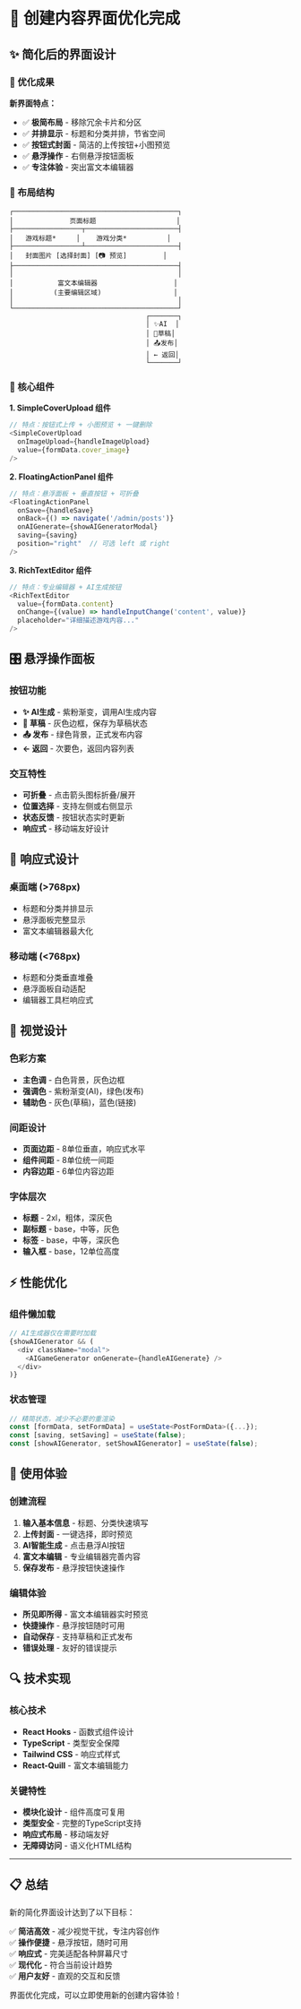 # 🎨 创建内容界面优化完成

## ✨ 简化后的界面设计

### 🎯 优化成果

**新界面特点：**
- ✅ **极简布局** - 移除冗余卡片和分区
- ✅ **并排显示** - 标题和分类并排，节省空间
- ✅ **按钮式封面** - 简洁的上传按钮+小图预览
- ✅ **悬浮操作** - 右侧悬浮按钮面板
- ✅ **专注体验** - 突出富文本编辑器

### 📐 布局结构

```
┌─────────────────────────────────────────┐
│              页面标题                    │
├─────────────────┬───────────────────────┤
│   游戏标题*     │    游戏分类*          │
├─────────────────┴───────────────────────┤
│   封面图片 [选择封面] [📷 预览]         │
├─────────────────────────────────────────┤
│                                         │
│           富文本编辑器                   │
│          (主要编辑区域)                  │
│                                         │
└─────────────────────────────────────────┘
                                  ┌───────┐
                                  │ ✨AI  │
                                  │ 💾草稿│
                                  │ 📤发布│
                                  │ ← 返回│
                                  └───────┘
```

### 🔧 核心组件

**1. SimpleCoverUpload 组件**
```typescript
// 特点：按钮式上传 + 小图预览 + 一键删除
<SimpleCoverUpload 
  onImageUpload={handleImageUpload}
  value={formData.cover_image}
/>
```

**2. FloatingActionPanel 组件**
```typescript
// 特点：悬浮面板 + 垂直按钮 + 可折叠
<FloatingActionPanel
  onSave={handleSave}
  onBack={() => navigate('/admin/posts')}
  onAIGenerate={showAIGeneratorModal}
  saving={saving}
  position="right"  // 可选 left 或 right
/>
```

**3. RichTextEditor 组件**
```typescript
// 特点：专业编辑器 + AI生成按钮
<RichTextEditor
  value={formData.content}
  onChange={(value) => handleInputChange('content', value)}
  placeholder="详细描述游戏内容..."
/>
```

## 🎛️ 悬浮操作面板

### 按钮功能
- **✨ AI生成** - 紫粉渐变，调用AI生成内容
- **💾 草稿** - 灰色边框，保存为草稿状态
- **📤 发布** - 绿色背景，正式发布内容
- **← 返回** - 次要色，返回内容列表

### 交互特性
- **可折叠** - 点击箭头图标折叠/展开
- **位置选择** - 支持左侧或右侧显示
- **状态反馈** - 按钮状态实时更新
- **响应式** - 移动端友好设计

## 📱 响应式设计

### 桌面端 (>768px)
- 标题和分类并排显示
- 悬浮面板完整显示
- 富文本编辑器最大化

### 移动端 (<768px)
- 标题和分类垂直堆叠
- 悬浮面板自动适配
- 编辑器工具栏响应式

## 🎨 视觉设计

### 色彩方案
- **主色调** - 白色背景，灰色边框
- **强调色** - 紫粉渐变(AI)，绿色(发布)
- **辅助色** - 灰色(草稿)，蓝色(链接)

### 间距设计
- **页面边距** - 8单位垂直，响应式水平
- **组件间距** - 8单位统一间距
- **内容边距** - 6单位内容边距

### 字体层次
- **标题** - 2xl，粗体，深灰色
- **副标题** - base，中等，灰色
- **标签** - base，中等，深灰色
- **输入框** - base，12单位高度

## ⚡ 性能优化

### 组件懒加载
```typescript
// AI生成器仅在需要时加载
{showAIGenerator && (
  <div className="modal">
    <AIGameGenerator onGenerate={handleAIGenerate} />
  </div>
)}
```

### 状态管理
```typescript
// 精简状态，减少不必要的重渲染
const [formData, setFormData] = useState<PostFormData>({...});
const [saving, setSaving] = useState(false);
const [showAIGenerator, setShowAIGenerator] = useState(false);
```

## 🚀 使用体验

### 创建流程
1. **输入基本信息** - 标题、分类快速填写
2. **上传封面** - 一键选择，即时预览
3. **AI智能生成** - 点击悬浮AI按钮
4. **富文本编辑** - 专业编辑器完善内容
5. **保存发布** - 悬浮按钮快速操作

### 编辑体验
- **所见即所得** - 富文本编辑器实时预览
- **快捷操作** - 悬浮按钮随时可用
- **自动保存** - 支持草稿和正式发布
- **错误处理** - 友好的错误提示

## 🔍 技术实现

### 核心技术
- **React Hooks** - 函数式组件设计
- **TypeScript** - 类型安全保障
- **Tailwind CSS** - 响应式样式
- **React-Quill** - 富文本编辑能力

### 关键特性
- **模块化设计** - 组件高度可复用
- **类型安全** - 完整的TypeScript支持
- **响应式布局** - 移动端友好
- **无障碍访问** - 语义化HTML结构

---

## 📋 总结

新的简化界面设计达到了以下目标：

✅ **简洁高效** - 减少视觉干扰，专注内容创作  
✅ **操作便捷** - 悬浮按钮，随时可用  
✅ **响应式** - 完美适配各种屏幕尺寸  
✅ **现代化** - 符合当前设计趋势  
✅ **用户友好** - 直观的交互和反馈  

界面优化完成，可以立即使用新的创建内容体验！